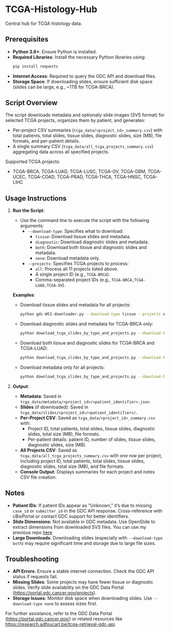 # TCGA-Histology-Hub
Central hub for TCGA histology data.


## Prerequisites

- **Python 3.6+**: Ensure Python is installed.
- **Required Libraries**: Install the necessary Python libraries using:
  ```bash
  pip install requests
  ```
- **Internet Access**: Required to query the GDC API and download files.
- **Storage Space**: If downloading slides, ensure sufficient disk space (slides can be large, e.g., ~1TB for TCGA-BRCA).

## Script Overview

The script downloads metadata and optionally slide images (SVS format) for selected TCGA projects, organizes them by patient, and generates:
- Per-project CSV summaries (`tcga_data/<project_id>_summary.csv`) with total patients, total slides, tissue slides, diagnostic slides, size (MB), file formats, and per-patient details.
- A single summary CSV (`tcga_data/all_tcga_projects_summary.csv`) aggregating data across all specified projects.

Supported TCGA projects:
- TCGA-BRCA, TCGA-LUAD, TCGA-LUSC, TCGA-OV, TCGA-GBM, TCGA-UCEC, TCGA-COAD, TCGA-PRAD, TCGA-THCA, TCGA-HNSC, TCGA-LIHC

## Usage Instructions


1. **Run the Script**:
   - Use the command line to execute the script with the following arguments:
     - `--download-type`: Specifies what to download:
       - `tissue`: Download tissue slides and metadata.
       - `diagnostic`: Download diagnostic slides and metadata.
       - `both`: Download both tissue and diagnostic slides and metadata.
       - `none`: Download metadata only.
     - `--projects`: Specifies TCGA projects to process:
       - `all`: Process all 11 projects listed above.
       - A single project ID (e.g., `TCGA-BRCA`).
       - Comma-separated project IDs (e.g., `TCGA-BRCA,TCGA-LUAD,TCGA-OV`).

   **Examples**:
   - Download tissue slides and metadata for all projects:
     ```bash
     python gdc-WSI-downloader.py --download-type tissue --projects all
     ```
   - Download diagnostic slides and metadata for TCGA-BRCA only:
     ```bash
     python download_tcga_slides_by_type_and_projects.py --download-type diagnostic --projects TCGA-BRCA
     ```
   - Download both tissue and diagnostic slides for TCGA-BRCA and TCGA-LUAD:
     ```bash
     python download_tcga_slides_by_type_and_projects.py --download-type both --projects TCGA-BRCA,TCGA-LUAD
     ```
   - Download metadata only for all projects:
     ```bash
     python download_tcga_slides_by_type_and_projects.py --download-type none --projects all
     ```

3. **Output**:
   - **Metadata**: Saved in `tcga_data/metadata/<project_id>/<patient_identifier>.json`.
   - **Slides** (if downloaded): Saved in `tcga_data/slides/<project_id>/<patient_identifier>/`.
   - **Per-Project CSV**: Saved as `tcga_data/<project_id>_summary.csv` with:
     - Project ID, total patients, total slides, tissue slides, diagnostic slides, total size (MB), file formats.
     - Per-patient details: patient ID, number of slides, tissue slides, diagnostic slides, size (MB).
   - **All Projects CSV**: Saved as `tcga_data/all_tcga_projects_summary.csv` with one row per project, including project ID, total patients, total slides, tissue slides, diagnostic slides, total size (MB), and file formats.
   - **Console Output**: Displays summaries for each project and notes CSV file creation.

## Notes
- **Patient IDs**: If patient IDs appear as "Unknown," it’s due to missing `case_id` or `submitter_id` in the GDC API response. Cross-reference with cBioPortal or contact GDC support for better identifiers.
- **Slide Dimensions**: Not available in GDC metadata. Use OpenSlide to extract dimensions from downloaded SVS files. You can use my previous repo [here]([link](https://github.com/EbrahimiAmirHosein/LungHistoNet/tree/amir-experiment/Date%20Prepration))
- **Large Downloads**: Downloading slides (especially with `--download-type both`) may require significant time and storage due to large file sizes.

## Troubleshooting
- **API Errors**: Ensure a stable internet connection. Check the GDC API status if requests fail.
- **Missing Slides**: Some projects may have fewer tissue or diagnostic slides. Verify slide availability on the GDC Data Portal (https://portal.gdc.cancer.gov/projects).
- **Storage Issues**: Monitor disk space when downloading slides. Use `--download-type none` to assess sizes first.

For further assistance, refer to the GDC Data Portal (https://portal.gdc.cancer.gov/) or related resources like https://research.adfoucart.be/tcga-retrieval-gdc-api.
